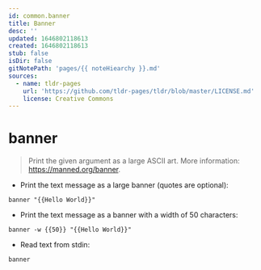 ```yaml
---
id: common.banner
title: Banner
desc: ''
updated: 1646802118613
created: 1646802118613
stub: false
isDir: false
gitNotePath: 'pages/{{ noteHiearchy }}.md'
sources:
  - name: tldr-pages
    url: 'https://github.com/tldr-pages/tldr/blob/master/LICENSE.md'
    license: Creative Commons
---
```

# banner

> Print the given argument as a large ASCII art.
> More information: <https://manned.org/banner>.

- Print the text message as a large banner (quotes are optional):

`banner "{{Hello World}}"`

- Print the text message as a banner with a width of 50 characters:

`banner -w {{50}} "{{Hello World}}"`

- Read text from stdin:

`banner`

